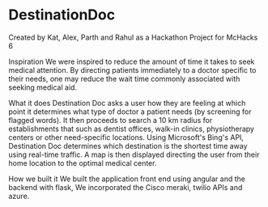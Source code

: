 # DestinationDoc
Created by Kat, Alex, Parth and Rahul as a Hackathon Project for McHacks 6

Inspiration
We were inspired to reduce the amount of time it takes to seek medical attention. By directing patients immediately to a doctor specific to their needs, one may reduce the wait time commonly associated with seeking medical aid.

What it does
Destination Doc asks a user how they are feeling at which point it determines what type of doctor a patient needs (by screening for flagged words). It then proceeds to search a 10 km radius for establishments that such as dentist offices, walk-in clinics, physiotherapy centers or other need-specific locations. Using Microsoft's Bing's API, Destination Doc determines which destination is the shortest time away using real-time traffic. A map is then displayed directing the user from their home location to the optimal medical center.

How we built it
We built the application front end using angular and the backend with flask, We incorporated the Cisco meraki, twilio APIs and azure.
